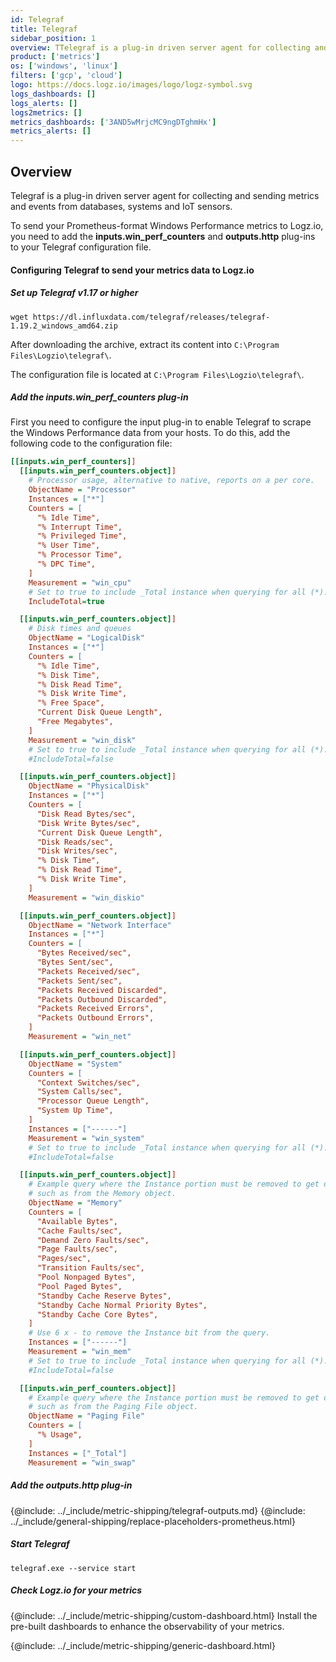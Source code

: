 ```yaml
---
id: Telegraf
title: Telegraf
sidebar_position: 1
overview: TTelegraf is a plug-in driven server agent for collecting and sending metrics and events from databases, systems and IoT sensors.
product: ['metrics']
os: ['windows', 'linux']
filters: ['gcp', 'cloud']
logo: https://docs.logz.io/images/logo/logz-symbol.svg
logs_dashboards: []
logs_alerts: []
logs2metrics: []
metrics_dashboards: ['3AND5wMrjcMC9ngDTghmHx']
metrics_alerts: []
---
```




## Overview

Telegraf is a plug-in driven server agent for collecting and sending metrics and events from databases, systems and IoT sensors.

To send your Prometheus-format Windows Performance metrics to Logz.io, you need to add the **inputs.win_perf_counters** and **outputs.http** plug-ins to your Telegraf configuration file.

<!-- logzio-inject:install:grafana:dashboards ids=["3AND5wMrjcMC9ngDTghmHx"] -->

#### Configuring Telegraf to send your metrics data to Logz.io

 

##### Set up Telegraf v1.17 or higher

```shell
wget https://dl.influxdata.com/telegraf/releases/telegraf-1.19.2_windows_amd64.zip
```

After downloading the archive, extract its content into `C:\Program Files\Logzio\telegraf\`.

The configuration file is located at `C:\Program Files\Logzio\telegraf\`.
  
##### Add the inputs.win_perf_counters plug-in

First you need to configure the input plug-in to enable Telegraf to scrape the Windows Performance data from your hosts. To do this, add the following code to the configuration file:

``` ini
[[inputs.win_perf_counters]]
  [[inputs.win_perf_counters.object]]
    # Processor usage, alternative to native, reports on a per core.
    ObjectName = "Processor"
    Instances = ["*"]
    Counters = [
      "% Idle Time",
      "% Interrupt Time",
      "% Privileged Time",
      "% User Time",
      "% Processor Time",
      "% DPC Time",
    ]
    Measurement = "win_cpu"
    # Set to true to include _Total instance when querying for all (*).
    IncludeTotal=true

  [[inputs.win_perf_counters.object]]
    # Disk times and queues
    ObjectName = "LogicalDisk"
    Instances = ["*"]
    Counters = [
      "% Idle Time",
      "% Disk Time",
      "% Disk Read Time",
      "% Disk Write Time",
      "% Free Space",
      "Current Disk Queue Length",
      "Free Megabytes",
    ]
    Measurement = "win_disk"
    # Set to true to include _Total instance when querying for all (*).
    #IncludeTotal=false

  [[inputs.win_perf_counters.object]]
    ObjectName = "PhysicalDisk"
    Instances = ["*"]
    Counters = [
      "Disk Read Bytes/sec",
      "Disk Write Bytes/sec",
      "Current Disk Queue Length",
      "Disk Reads/sec",
      "Disk Writes/sec",
      "% Disk Time",
      "% Disk Read Time",
      "% Disk Write Time",
    ]
    Measurement = "win_diskio"

  [[inputs.win_perf_counters.object]]
    ObjectName = "Network Interface"
    Instances = ["*"]
    Counters = [
      "Bytes Received/sec",
      "Bytes Sent/sec",
      "Packets Received/sec",
      "Packets Sent/sec",
      "Packets Received Discarded",
      "Packets Outbound Discarded",
      "Packets Received Errors",
      "Packets Outbound Errors",
    ]
    Measurement = "win_net"

  [[inputs.win_perf_counters.object]]
    ObjectName = "System"
    Counters = [
      "Context Switches/sec",
      "System Calls/sec",
      "Processor Queue Length",
      "System Up Time",
    ]
    Instances = ["------"]
    Measurement = "win_system"
    # Set to true to include _Total instance when querying for all (*).
    #IncludeTotal=false

  [[inputs.win_perf_counters.object]]
    # Example query where the Instance portion must be removed to get data back,
    # such as from the Memory object.
    ObjectName = "Memory"
    Counters = [
      "Available Bytes",
      "Cache Faults/sec",
      "Demand Zero Faults/sec",
      "Page Faults/sec",
      "Pages/sec",
      "Transition Faults/sec",
      "Pool Nonpaged Bytes",
      "Pool Paged Bytes",
      "Standby Cache Reserve Bytes",
      "Standby Cache Normal Priority Bytes",
      "Standby Cache Core Bytes",
    ]
    # Use 6 x - to remove the Instance bit from the query.
    Instances = ["------"]
    Measurement = "win_mem"
    # Set to true to include _Total instance when querying for all (*).
    #IncludeTotal=false

  [[inputs.win_perf_counters.object]]
    # Example query where the Instance portion must be removed to get data back,
    # such as from the Paging File object.
    ObjectName = "Paging File"
    Counters = [
      "% Usage",
    ]
    Instances = ["_Total"]
    Measurement = "win_swap"
```


##### Add the outputs.http plug-in
  
{@include: ../_include/metric-shipping/telegraf-outputs.md}
{@include: ../_include/general-shipping/replace-placeholders-prometheus.html}
  
##### Start Telegraf

```shell
telegraf.exe --service start
```

##### Check Logz.io for your metrics
{@include: ../_include/metric-shipping/custom-dashboard.html} Install the pre-built dashboards to enhance the observability of your metrics.

<!-- logzio-inject:install:grafana:dashboards ids=["3AND5wMrjcMC9ngDTghmHx"] -->

{@include: ../_include/metric-shipping/generic-dashboard.html} 


 
